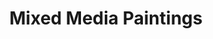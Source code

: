 ---
title: Mixed Media Paintings
description_markdown:
_gallery_date:
permalink: /painting/mixed-media
archive: false
main_image_path: /assets/images/3561-screen-copy.jpg
thumb_crop:
images:
  - image_path: /assets/images/3560abscreen-copy.jpg
    image_title: Playing God
    image_description: 'Mixed media on found wood, W66 H44 D5,  2020'
  - image_path: /assets/images/3561-screen-copy.jpg
    image_title: Playing God (detail)
    image_description:
  - image_path: /assets/images/3564a-screen-copy.jpg
    image_title: The Flower Market
    image_description: 'Oil on found wood, collage, W26 H30, 2020'
  - image_path: /assets/images/3574ascreen-copy.jpg
    image_title: Urban Dreams
    image_description: 'Mixed media on found wood, W35 H40 D4, 2020'
  - image_path: /assets/images/3576-screen-copy.jpg
    image_title: Urban Dreams (detail 1)
    image_description:
  - image_path: /assets/images/3577-screen-copy.jpg
    image_title: Urban Dreams (detail 2)
    image_description:
  - image_path: /assets/images/madi-1-copy-2.jpg
    image_title: Hideaway
    image_description: 'Mixed media on found wood, W38 H48 D5, 2020'
  - image_path: /assets/images/mad1-3-copy-2.jpg
    image_title: Hideaway (detail 1)
    image_description:
  - image_path: /assets/images/madi-2-copy-2.jpg
    image_title: Hideaway (detail 2)
    image_description:
  - image_path: /assets/images/3558-screen-copy.jpg
    image_title: The Royal Iris
    image_description: 'Mixed  media on found wood, W34 H32 D2, 2020'
  - image_path: /assets/images/122-screen-copy.jpg
    image_title: STOP
    image_description: >-
      Oil on wood panel, assemblage

      Dimensions: W57 H37 D20, 2018


      Stop refers to a state of uncertainty in the context of imposed borders.
      It is created using found wood collected from the coast and references the
      kind of sign that maybe found at a railway crossing. There is a sense of
      danger but also a choice..
_options:
  image_path:
    width: 1200
    height: 1200
    resize_style: contain
    mime_type: image/jpeg
  main_image_path:
    width: 1200
    height: 800
    resize_style: contain
    mime_type: image/jpeg
_comments:
  title: Gallery title
  permalink: Be careful editing this
  main_image_path: Image used to represent your gallery
  images: Add and edit your gallery images here
  image_description: May only be used in the close up of an image
---
